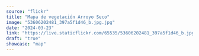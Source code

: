 ```yaml
---
source: "flickr"
title: "Mapa de vegetación Arroyo Seco"
image: "53606202481_397a5f1d46_b.jpg.jpg"
date: "2024-03-23"
link: "https://live.staticflickr.com/65535/53606202481_397a5f1d46_b.jpg"
draft: "true"
showcase: "map"
---
```


